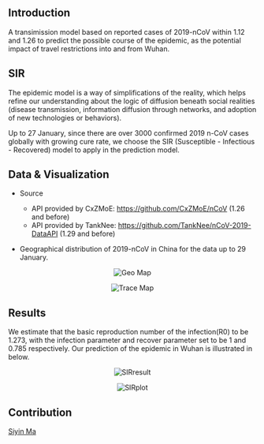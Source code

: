 ## Introduction
A transimission model based on reported cases of 2019-nCoV within 1.12 and 1.26 to predict the possible course of the epidemic, as the potential impact of travel restrictions into and from Wuhan.

## SIR
The epidemic model is a way of simplifications of the reality, which helps refine our understanding about the logic of diffusion beneath social realities (disease transmission, information diffusion through networks, and adoption of new technologies or behaviors). 

Up to 27 January, since there are over 3000 confirmed 2019 n-CoV cases globally with growing cure rate, we choose the SIR (Susceptible - Infectious - Recovered) model to apply in the prediction model.

## Data & Visualization
- Source
  - API provided by CxZMoE: https://github.com/CxZMoE/nCoV (1.26 and before)
  - API provided by TankNee: https://github.com/TankNee/nCoV-2019-DataAPI (1.29 and before)

- Geographical distribution of 2019-nCoV in China for the data up to 29 January.

<p align="center">
  <img src="https://github.com/graveszhang/Beat-COVID-19-using-SIR-and-Graph-Neural-Networks/blob/master/img/geomap.png" alt="Geo Map"/>
</p>

<p align="center">
  <img src="https://github.com/graveszhang/Beat-COVID-19-using-SIR-and-Graph-Neural-Networks/blob/master/img/tracemap.png" alt="Trace Map"/>
</p>

## Results
We estimate that the basic reproduction number of the infection(R0) to be 1.273, with the infection parameter and recover parameter set to be 1 and 0.785 respectively. Our prediction of the epidemic in Wuhan is illustrated in below.

<p align="center">
  <img src="https://github.com/graveszhang/Beat-COVID-19-using-SIR-and-Graph-Neural-Networks/blob/master/img/SIRresult.png" alt="SIRresult"/>
</p>

<p align="center">
  <img src="https://github.com/graveszhang/Beat-COVID-19-using-SIR-and-Graph-Neural-Networks/blob/master/img/SIRplot.png" alt="SIRplot"/>
</p>

## Contribution
[Siyin Ma](https://github.com/siyinm)
